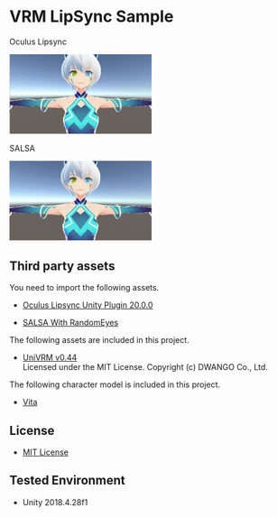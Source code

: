# VRM LipSync Sample

Oculus Lipsync

<img src="./Assets/VRMLipSync/Images/LipSyncUsingOVRLipSync.gif" width="50%">

SALSA

<img src="./Assets/VRMLipSync/Images/LipSyncUsingSALSA.gif"  width="50%">

## Third party assets
You need to import the following assets.
- [Oculus Lipsync Unity Plugin 20.0.0](https://developer.oculus.com/downloads/package/oculus-lipsync-unity/20.0.0/)

- [SALSA With RandomEyes](https://assetstore.unity.com/packages/tools/animation/salsa-with-randomeyes-16944)

The following assets are included in this project.
- [UniVRM v0.44](https://github.com/dwango/UniVRM/releases/tag/v0.44)  
Licensed under the MIT License. Copyright (c) DWANGO Co., Ltd.  

The following character model is included in this project.
- [Vita](https://hub.vroid.com/characters/6193066630030526355/models/3525604181073039892)

## License
- [MIT License](https://github.com/sotanmochi/VRMLipSyncSample/blob/master/LICENSE.txt)

## Tested Environment
- Unity 2018.4.28f1
